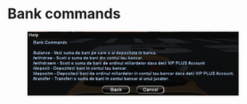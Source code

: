 # Bank commands

<figure><img src="../../.gitbook/assets/image (7) (1).png" alt=""><figcaption></figcaption></figure>
